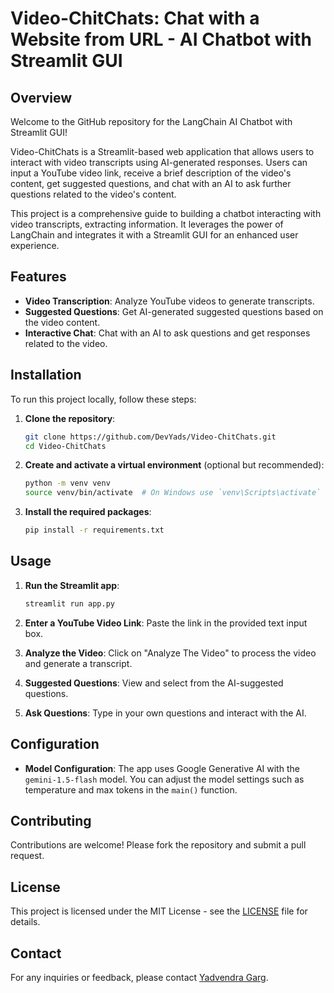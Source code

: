 # Video-ChitChats: Chat with a Website from URL - AI Chatbot with Streamlit GUI

## Overview
Welcome to the GitHub repository for the LangChain AI Chatbot with Streamlit GUI! 

Video-ChitChats is a Streamlit-based web application that allows users to interact with video transcripts using AI-generated responses. Users can input a YouTube video link, receive a brief description of the video's content, get suggested questions, and chat with an AI to ask further questions related to the video's content. 

This project is a comprehensive guide to building a chatbot interacting with video transcripts, extracting information. It leverages the power of LangChain and integrates it with a Streamlit GUI for an enhanced user experience.

## Features

- **Video Transcription**: Analyze YouTube videos to generate transcripts.
- **Suggested Questions**: Get AI-generated suggested questions based on the video content.
- **Interactive Chat**: Chat with an AI to ask questions and get responses related to the video.


## Installation

To run this project locally, follow these steps:

1. **Clone the repository**:

    ```sh
    git clone https://github.com/DevYads/Video-ChitChats.git
    cd Video-ChitChats
    ```

2. **Create and activate a virtual environment** (optional but recommended):

    ```sh
    python -m venv venv
    source venv/bin/activate  # On Windows use `venv\Scripts\activate`
    ```

3. **Install the required packages**:

    ```sh
    pip install -r requirements.txt
    ```

## Usage

1. **Run the Streamlit app**:

    ```sh
    streamlit run app.py
    ```

2. **Enter a YouTube Video Link**: Paste the link in the provided text input box.

3. **Analyze the Video**: Click on "Analyze The Video" to process the video and generate a transcript.

4. **Suggested Questions**: View and select from the AI-suggested questions.

5. **Ask Questions**: Type in your own questions and interact with the AI.

## Configuration

- **Model Configuration**: The app uses Google Generative AI with the `gemini-1.5-flash` model. You can adjust the model settings such as temperature and max tokens in the `main()` function.

## Contributing

Contributions are welcome! Please fork the repository and submit a pull request.

## License

This project is licensed under the MIT License - see the [LICENSE](LICENSE) file for details.

## Contact

For any inquiries or feedback, please contact [Yadvendra Garg](mailto:yadvendragarg123@gmail.com).
